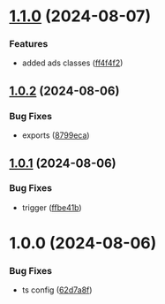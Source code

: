 # [1.1.0](https://github.com/Neoxi-io/hardware-ts/compare/v1.0.2...v1.1.0) (2024-08-07)


### Features

* added ads classes ([ff4f4f2](https://github.com/Neoxi-io/hardware-ts/commit/ff4f4f26864c2d193a778a15a30e682d1974f71e))

## [1.0.2](https://github.com/Neoxi-io/hardware-ts/compare/v1.0.1...v1.0.2) (2024-08-06)


### Bug Fixes

* exports ([8799eca](https://github.com/Neoxi-io/hardware-ts/commit/8799eca066f4b18f3ac1f34659c02490d3b1cc89))

## [1.0.1](https://github.com/Neoxi-io/hardware-ts/compare/v1.0.0...v1.0.1) (2024-08-06)


### Bug Fixes

* trigger ([ffbe41b](https://github.com/Neoxi-io/hardware-ts/commit/ffbe41bdaac8ef5d4d176c750379c54772aa7f29))

# 1.0.0 (2024-08-06)


### Bug Fixes

* ts config ([62d7a8f](https://github.com/Neoxi-io/hardware-ts/commit/62d7a8fcc50f8015ffb2e226bda7bd42f3184695))
